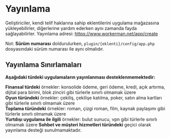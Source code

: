# Yayınlama

Geliştiriciler, kendi telif haklarına sahip eklentilerini uygulama mağazasına yükleyebilirler, diğerlerine yardım ederken aynı zamanda fayda sağlayabilirler.
Yayınlama adresi: https://www.workerman.net/app/create

Not: **Sürüm numarası** doldurulurken, `plugin/{eklenti}/config/app.php` dosyasındaki sürüm numarası ile aynı olmalıdır.

## Yayınlama Sınırlamaları
**Aşağıdaki türdeki uygulamaların yayınlanması desteklenmemektedir:**

**Finansal türdeki** örnekler: konsolide ödeme, geri ödeme, kredi, açık artırma, dijital para birimi, blok zinciri gibi türlerle sınırlı olmamak üzere  
**Oyun türündeki** örnekler: çekiliş, çekilişe katılma, poker, satın alma kartları gibi türlerle sınırlı olmamak üzere  
**Toplama türündeki** örnekler: roman, çizgi roman, film, kaynak paylaşımı gibi türlerle sınırlı olmamak üzere  
**Yurtdışı uygulama ile ilgili** örnekler: bulut sunucu, vpn gibi türlerle sınırlı olmamak üzere 
**Sohbet ve müşteri hizmetleri türündeki** geçici olarak yayınlama desteği sunulmamaktadır.
